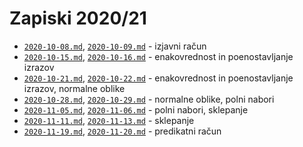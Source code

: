 # Zapiski 2020/21

* [`2020-10-08.md`](2020-10-08.md), [`2020-10-09.md`](2020-10-09.md) - izjavni račun
* [`2020-10-15.md`](2020-10-15.md), [`2020-10-16.md`](2020-10-16.md) - enakovrednost in poenostavljanje izrazov
* [`2020-10-21.md`](2020-10-21.md), [`2020-10-22.md`](2020-10-22.md) - enakovrednost in poenostavljanje izrazov, normalne oblike
* [`2020-10-28.md`](2020-10-28.md), [`2020-10-29.md`](2020-10-29.md) - normalne oblike, polni nabori
* [`2020-11-05.md`](2020-11-05.md), [`2020-11-06.md`](2020-11-06.md) - polni nabori, sklepanje
* [`2020-11-11.md`](2020-11-11.md), [`2020-11-13.md`](2020-11-13.md) - sklepanje
* [`2020-11-19.md`](2020-11-19.md), [`2020-11-20.md`](2020-11-20.md) - predikatni račun
